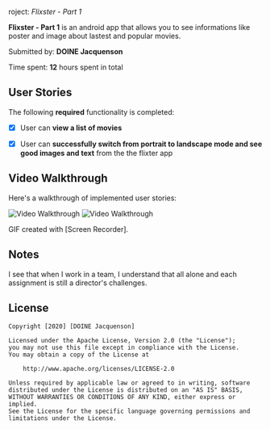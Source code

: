 roject: *Flixster - Part 1*

**Flixster - Part 1** is an android app that allows you to see informations like poster and image about lastest and popular movies.

Submitted by: **DOINE Jacquenson**

Time spent: **12** hours spent in total

## User Stories

The following **required** functionality is completed:

* [x] User can **view a list of movies**
* [x] User can **successfully switch from portrait to landscape mode and see good images and text** from the the flixter app


## Video Walkthrough

Here's a walkthrough of implemented user stories:

<img src='Portrait_Walkthrough.gif' title='Video Walkthrough' width='' alt='Video Walkthrough' />                                       <img src='Landscap_Walkthrougn.gif' title='Video Walkthrough' width='' alt='Video Walkthrough' />


GIF created with [Screen Recorder].

## Notes
I see that when I work in a team, I understand that all alone and each assignment is still a director's challenges.
## License

    Copyright [2020] [DOINE Jacquenson]

    Licensed under the Apache License, Version 2.0 (the "License");
    you may not use this file except in compliance with the License.
    You may obtain a copy of the License at

        http://www.apache.org/licenses/LICENSE-2.0

    Unless required by applicable law or agreed to in writing, software
    distributed under the License is distributed on an "AS IS" BASIS,
    WITHOUT WARRANTIES OR CONDITIONS OF ANY KIND, either express or implied.
    See the License for the specific language governing permissions and
    limitations under the License.
